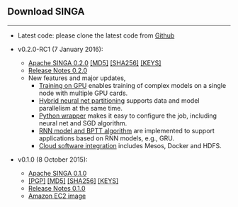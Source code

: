 ## Download SINGA
---

* Latest code: please clone the latest code from [Github](https://github.com/apache/incubator-singa)
* v0.2.0-RC1 (7 January 2016):
    * [Apache SINGA 0.2.0](https://dist.apache.org/repos/dist/dev/incubator/singa/0.2.0/apache-singa-incubating-0.2.0-RC1.tar.gz)
      [\[MD5\]](https://dist.apache.org/repos/dist/dev/incubator/singa/0.2.0/apache-singa-incubating-0.2.0-RC1.tar.gz.md5)
      [\[SHA256\]](https://dist.apache.org/repos/dist/dev/incubator/singa/0.2.0/apache-singa-incubating-0.2.0-RC1.tar.gz.sha256)
      [\[KEYS\]](https://dist.apache.org/repos/dist/dev/incubator/singa/0.2.0/KEYS)
    * [Release Notes 0.2.0](releases/RELEASE_NOTES_0.2.0.html)
    * New features and major updates,
        * [Training on GPU](docs/gpu.html) enables training of complex models on a single node with multiple GPU cards.
        * [Hybrid neural net partitioning](docs/hybrid.html) supports data and model parallelism at the same time.
        * [Python wrapper](docs/python.html) makes it easy to configure the job, including neural net and SGD algorithm.
        * [RNN model and BPTT algorithm](docs/general-rnn.html) are implemented to support applications based on RNN models, e.g., GRU.
        * [Cloud software integration](docs/distributed-training.html) includes Mesos, Docker and HDFS.


* v0.1.0 (8 October 2015):
    * [Apache SINGA 0.1.0](http://www.apache.org/dyn/closer.cgi/incubator/singa/apache-singa-incubating-0.1.0.tar.gz)
    * [\[PGP\]](https://dist.apache.org/repos/dist/release/incubator/singa/apache-singa-incubating-0.1.0.tar.gz.asc)
      [\[MD5\]](https://dist.apache.org/repos/dist/release/incubator/singa/apache-singa-incubating-0.1.0.tar.gz.md5)
      [\[SHA256\]](https://dist.apache.org/repos/dist/release/incubator/singa/apache-singa-incubating-0.1.0.tar.gz.sha256)
      [\[KEYS\]](https://dist.apache.org/repos/dist/release/incubator/singa/KEYS)
    * [Release Notes 0.1.0](releases/RELEASE_NOTES_0.1.0.html)
    * [Amazon EC2 image](https://console.aws.amazon.com/ec2/v2/home?region=ap-southeast-1#LaunchInstanceWizard:ami=ami-b41001e6)

<a name="old_releases"></a>
